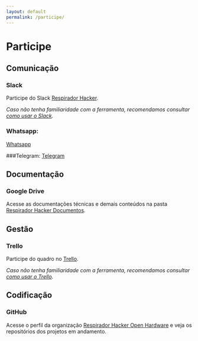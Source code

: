 ```yaml
---
layout: default
permalink: /participe/
---
```


# Participe

## **Comunicação**

### Slack
Participe do Slack [Respirador Hacker](https://join.slack.com/t/respiradorhacker/shared_invite/zt-du8w30c2-CEpr5F5nzLHgQIW_KxFk3A).

*Caso não tenha familiaridade com a ferramenta, recomendamos consultar [como usar o Slack](https://slack.com/intl/pt-pt/help/categories/200111606-Como-usar-o-Slack).*

### Whatsapp:
[Whatsapp](https://chat.whatsapp.com/HDBU1Vvcj9JDqsx6MCN6V8)

###Telegram:
[Telegram](https://t.me/joinchat/CQ-Afhu3TDUdFYWklEdcYw)

## **Documentação**

### Google Drive
Acesse as documentações técnicas e demais conteúdos na pasta [Respirador Hacker Documentos](https://bit.ly/RespiradorHackerLib).

## **Gestão**

### Trello
Participe do quadro no [Trello](https://trello.com/invite/b/OnCLRV2w/38a2eea770d700485d9a4baeb2473a7e/respirador-hacker).

*Caso não tenha familiaridade com a ferramenta, recomendamos consultar [como usar o Trello](https://blog.trello.com/br/como-usar-trello-o-que-e).*

## **Codificação**

### GitHub
Acesse o perfil da organização [Respirador Hacker Open Hardware](https://github.com/RespiradorHacker) e veja os repositórios dos projetos em andamento.
